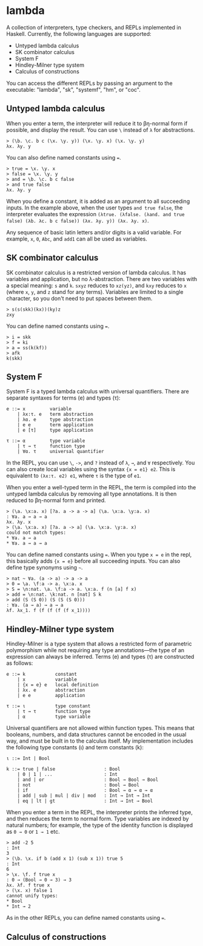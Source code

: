 # lambda
A collection of interpreters, type checkers, and REPLs implemented in Haskell. Currently, the following languages are supported:

* Untyped lambda calculus
* SK combinator calculus
* System F
* Hindley-Milner type system
* Calculus of constructions

You can access the different REPLs by passing an argument to the executable: "lambda", "sk", "systemf", "hm", or "coc".

## Untyped lambda calculus
When you enter a term, the interpreter will reduce it to βη-normal form if possible, and display the result. You can use  `\` instead of `λ` for abstractions.

```
> (\b. \c. b c (\x. \y. y)) (\x. \y. x) (\x. \y. y)
λx. λy. y
```

You can also define named constants using `=`.

```
> true = \x. \y. x
> false = \x. \y. y
> and = \b. \c. b c false
> and true false
λx. λy. y
```

When you define a constant, it is added as an argument to all succeeding inputs. In the example above, when the user types `and true false`, the interpreter evaluates the expression `(λtrue. (λfalse. (λand. and true false) (λb. λc. b c false)) (λx. λy. y)) (λx. λy. x)`.

Any sequence of basic latin letters and/or digits is a valid variable. For example, `x`, `0`, `Abc`, and `add1` can all be used as variables.

## SK combinator calculus
SK combinator calculus is a restricted version of lambda calculus. It has variables and application, but no λ-abstraction. There are two variables with a special meaning: `s` and `k`. `sxyz` reduces to `xz(yz)`, and `kxy` reduces to `x` (where `x`, `y`, and `z` stand for any terms). Variables are limited to a single character, so you don't need to put spaces between them.

```
> s(s(skk)(kx))(ky)z
zxy
```

You can define named constants using `=`.

```
> i = skk
> f = ki
> a = ss(k(kf))
> afk
k(skk)
```

## System F
System F is a typed lambda calculus with universal quantifiers. There are separate syntaxes for terms (e) and types (τ):

```
e ::= x         variable
    | λx:τ. e   term abstraction
    | λα. e     type abstraction
    | e e       term application
    | e [τ]     type application

τ ::= α         type variable
    | τ → τ     function type
    | ∀α. τ     universal quantifier
```

In the REPL, you can use `\`, `->`, and `?` instead of `λ`, `→`, and `∀` respectively. You can also create local variables using the syntax `{x = e1} e2`. This is equivalent to `(λx:τ. e2) e1`, where `τ` is the type of `e1`.

When you enter a well-typed term in the REPL, the term is compiled into the untyped lambda calculus by removing all type annotations. It is then reduced to βη-normal form and printed.

```
> (\a. \x:a. x) [?a. a -> a -> a] (\a. \x:a. \y:a. x)
: ∀a. a → a → a
λx. λy. x
> (\a. \x:a. x) [?a. a -> a] (\a. \x:a. \y:a. x)
could not match types:
* ∀a. a → a
* ∀a. a → a → a
```

You can define named constants using `=`. When you type `x = e` in the repl, this basically adds `{x = e}` before all succeeding inputs. You can also define type synonyms using `~`.

```
> nat ~ ∀a. (a -> a) -> a -> a
> 0 = \a. \f:a -> a. \x:a. x
> S = \n:nat. \a. \f:a -> a. \x:a. f (n [a] f x)
> add = \n:nat. \k:nat. n [nat] S k
> add (S (S 0)) (S (S (S 0)))
: ∀a. (a → a) → a → a
λf. λx_1. f (f (f (f (f x_1))))
```

## Hindley-Milner type system
Hindley-Milner is a type system that allows a restricted form of parametric polymorphism while not requiring any type annotations&mdash;the type of an expression can always be inferred. Terms (e) and types (τ) are constructed as follows:

```
e ::= k           constant
    | x           variable
    | {x = e} e   local definition
    | λx. e       abstraction
    | e e         application

τ ::= ι           type constant
    | τ → τ       function type
    | α           type variable
```

Universal quantifiers are not allowed within function types. This means that booleans, numbers, and data structures cannot be encoded in the usual way, and must be built in to the calculus itself. My implementation includes the following type constants (ι) and term constants (k):

```
ι ::= Int | Bool

k ::= true | false                  : Bool
    | 0 | 1 | ...                   : Int
    | and | or                      : Bool → Bool → Bool
    | not                           : Bool → Bool
    | if                            : Bool → α → α → α
    | add | sub | mul | div | mod   : Int → Int → Int
    | eq | lt | gt                  : Int → Int → Bool
```

When you enter a term in the REPL, the interpreter prints the inferred type, and then reduces the term to normal form. Type variables are indexed by natural numbers; for example, the type of the identity function is displayed as `0 → 0` or `1 → 1` etc.

```
> add -2 5
: Int
3
> (\b. \x. if b (add x 1) (sub x 1)) true 5
: Int
6
> \x. \f. f true x
: 0 → (Bool → 0 → 3) → 3
λx. λf. f true x
> (\x. x) false 1
cannot unify types:
* Bool
* Int → 2
```

As in the other REPLs, you can define named constants using `=`.

## Calculus of constructions
